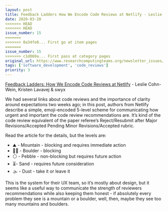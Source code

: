 ```yaml
---
layout: post
title: Feedback Ladders How We Encode Code Reviews at Netlify - Leslie Cohn-Wein, Kristen Lavavej & swyx
date: 2020-03-20
<<<<<<< HEAD
<<<<<<< HEAD
issue_number: 15
=======
>>>>>>> 0a34fe0... First go at item pages
=======
issue_number: 15
>>>>>>> c1d069a... First pass at category pages
original_url: https://www.researchcomputingteams.org/newsletter_issues/0015
tags: ['software_development', 'code_reviews']
priority: 3
---
```


<!-- markdownlint-disable MD033 -->
<!-- markdownlint-disable MD041 -->
<!-- markdownlint-disable MD049 -->

[Feedback Ladders: How We Encode Code Reviews at Netlify](https://www.netlify.com/blog/2020/03/05/feedback-ladders-how-we-encode-code-reviews-at-netlify/) - Leslie Cohn-Wein, Kristen Lavavej & swyx

We had several links about code reviews and the importance of clarity around expectations two weeks ago; in this post, authors from Netlify describe a simple, emoji-encoded 5-level scheme for communicating how urgent and important the code review recommendations are.  It’s kind of the code review equivalent of the paper referee’s Reject/Resubmit after Major Revisions/Accepted Pending Minor Revisions/Accepted rubric.

Read the article for the details, but the levels are:

- ⛰ - Mountain - blocking and requires immediate action
- 🧗‍♀️ - Boulder - blocking
- ⚪️ - Pebble - non-blocking but requires future action
- ⏳- Sand - requires future consideration
- 🌫 - Dust - take it or leave it

This is the system for their UX team, so it’s mostly about design, but it seems like a useful way to communicate the strength of reviewers recommendations while also keeping them honest - if absolutely every problem they see is a mountain or a boulder, well, then, maybe they see too many mountains and boulders.